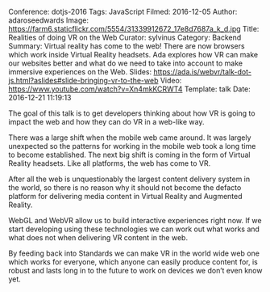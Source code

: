 Conference: dotjs-2016
Tags: JavaScript
Filmed: 2016-12-05
Author: adaroseedwards
Image: https://farm6.staticflickr.com/5554/31339912672_17e8d7687a_k_d.jpg
Title: Realities of doing VR on the Web
Curator: sylvinus
Category: Backend
Summary: Virtual reality has come to the web! There are now browsers which work inside Virtual Reality headsets. Ada explores how VR can make our websites better and what do we need to take into account to make immersive experiences on the Web.
Slides: https://ada.is/webvr/talk-dot-js.html?aslides#slide-bringing-vr-to-the-web
Video: https://www.youtube.com/watch?v=Xn4mkKCRWT4
Template: talk
Date: 2016-12-21 11:19:13

The goal of this talk is to get developers thinking about how VR is going to impact the web and how they can do VR in a web-like way.

There was a large shift when the mobile web came around. It was largely unexpected so the patterns for working in the mobile web took a long time to become established. The next big shift is coming in the form of Virtual Reality headsets. Like all platforms, the web has come to VR.

After all the web is unquestionably the largest content delivery system in the world, so there is no reason why it should not become the defacto platform for delivering media content in Virtual Reality and Augmented Reality.

WebGL and WebVR allow us to build interactive experiences right now. If we start developing using these technologies we can work out what works and what does not when delivering VR content in the web.

By feeding back into Standards we can make VR in the world wide web one which works for everyone, which anyone can easily produce content for, is robust and lasts long in to the future to work on devices we don’t even know yet.
